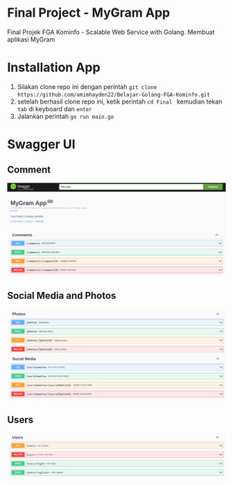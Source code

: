 # Final Project - MyGram App

Final Projek FGA Kominfo - Scalable Web Service with Golang. Membuat aplikasi MyGram

# Installation App

1. Silakan clone repo ini dengan perintah ```git clone https://github.com/amimhayden22/Belajar-Golang-FGA-Kominfo.git```
2. setelah berhasil clone repo ini, ketik perintah ```cd Final ``` kemudian tekan ```tab``` di keyboard dan ```enter```
3. Jalankan perintah ```go run main.go```

# Swagger UI

## Comment

![](assets/comments.png)

## Social Media and Photos

![](assets/photos_and_social_media.png)

## Users

![](assets/users.png)
